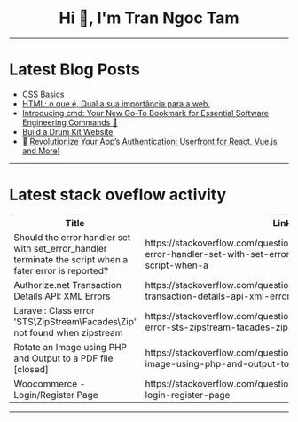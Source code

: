 <h1 align="center">Hi 👋, I'm Tran Ngoc Tam</h1>

---

# Latest Blog Posts 
<!-- BLOG-POST-LIST:START -->
- [CSS Basics](https://dev.to/thekarlesi/css-basics-1261)
- [HTML: o que é, Qual a sua importância para a web.](https://dev.to/albericojr/html-o-que-e-qual-a-sua-importancia-para-a-web-35lb)
- [Introducing cmd: Your New Go-To Bookmark for Essential Software Engineering Commands 🔖](https://dev.to/tungbq/introducing-the-cmd-your-new-go-to-bookmark-for-essential-software-engineering-commands-o8)
- [Build a Drum Kit Website](https://dev.to/abhishekgurjar/build-a-drum-kit-website-8hh)
- [🚀 Revolutionize Your App’s Authentication: Userfront for React, Vue.js, and More!](https://dev.to/lokesh_singh/revolutionize-your-apps-authentication-userfront-for-react-vuejs-and-more-59e1)
<!-- BLOG-POST-LIST:END -->

---

# Latest stack oveflow activity
<table>
  <tr><th>Title</th><th>Link</th></tr>
  <!-- STACKOVERFLOW:START --><tr><td>Should the error handler set with set_error_handler terminate the script when a fater error is reported?</td><td>https://stackoverflow.com/questions/78871837/should-the-error-handler-set-with-set-error-handler-terminate-the-script-when-a</td></tr><tr><td>Authorize.net Transaction Details API: XML Errors</td><td>https://stackoverflow.com/questions/78871790/authorize-net-transaction-details-api-xml-errors</td></tr><tr><td>Laravel: Class error &#39;STS\ZipStream\Facades\Zip&#39; not found when zipstream</td><td>https://stackoverflow.com/questions/78871762/laravel-class-error-sts-zipstream-facades-zip-not-found-when-zipstream</td></tr><tr><td>Rotate an Image using PHP and Output to a PDF file [closed]</td><td>https://stackoverflow.com/questions/78871724/rotate-an-image-using-php-and-output-to-a-pdf-file</td></tr><tr><td>Woocommerce - Login/Register Page</td><td>https://stackoverflow.com/questions/78871717/woocommerce-login-register-page</td></tr><!-- STACKOVERFLOW:END -->
</table>

---


